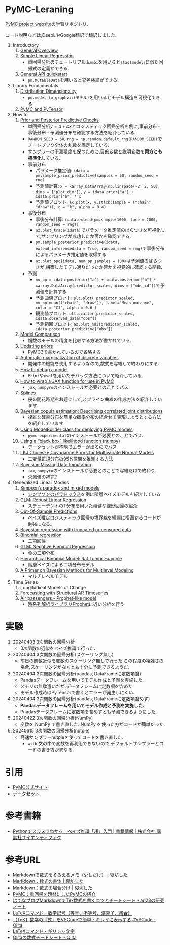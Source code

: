 # PyMC-Leraning
[PyMC project website](https://www.pymc.io/welcome.html)の学習リポジトリ.

コード説明などは,DeepLやGoogle翻訳で翻訳しました.

1. Introductory
    1. [General Overview](https://www.pymc.io/projects/docs/en/stable/learn/core_notebooks/pymc_overview.html)
    1. [Simple Linear Regression](https://www.pymc.io/projects/docs/en/stable/learn/core_notebooks/GLM_linear.html)
        * 単回帰分析のチュートリアル.```bambi```を用いると```stastmodels```に似た回帰式の定義ができる.
    1. [General API quickstart](https://www.pymc.io/projects/docs/en/stable/learn/core_notebooks/GLM_linear.html)
        * ```pm.MutableData```を用いると[交差検証](https://www.pymc.io/projects/examples/en/latest/introductory/api_quickstart.html#predicting-on-hold-out-data)ができる.
1. Library Fundamentals
    1. [Distribution Dimensionality](https://www.pymc.io/projects/docs/en/stable/learn/core_notebooks/dimensionality.html)
        * ```pm.model_to_graphviz(モデル)```を用いるとモデル構造を可視化できる.
    1. [PyMC and PyTensor](https://www.pymc.io/projects/docs/en/stable/learn/core_notebooks/pymc_pytensor.html)
1. How to
    1. [Prior and Posterior Predictive Checks](https://www.pymc.io/projects/docs/en/stable/learn/core_notebooks/posterior_predictive.html)
        * 単回帰分析$y = a + bx$とロジスティック回帰分析を例に,事前分布・事後分布・予測値分布を確認する方法を紹介している.
        * ```RANDOM_SEED = 58```, ```rng = np.random.default_rng(RANDOM_SEED)```でノートブック全体の乱数を固定している.
        * サンプラーの予測精度を保つために,目的変数と説明変数を**両方とも標準化**している.
        * 事前分布
            * パラメータ推定値: ```idata = pm.sample_prior_predictive(samples = 50, random_seed = rng)```
            * 予測値計算: ```x = xarray.DataArray(np.linspace(-2, 2, 50), dims = ["plot_dim"])```, ```y = idata.prior["a"] + idata.prior["b"] * x```
            * 予測値プロット: ```ax.plot(x, y.stack(sample = ("chain", "draw")), c = "k", alpha = 0.4)```
        * 事後分布
            * 事後分布計算: ```idata.extend(pm.sample(1000, tune = 2000, random_seed = rng))```
            * ```az.plot_trace(idata)```でパラメータ推定値のばらつきを可視化して,サンプリングが成功したか否かを確認できる.
            * ```pm.sample_posterior_predictive(idata, extend_inferencedata = True, random_seed = rng)```で事後分布によるパラメータ推定値を取得する.
            * ```az.plot_ppc(idata, num_pp_samples = 100)```は予測値のばらつきが,構築したモデル通りだったか否かを視覚的に確認する関数.
        * 予測
            * ```mu_pp = idata.posterior["a"] + idata.posterior["b"] * xarray.DataArray(predictor_scaled, dims = ["obs_id"])```で予測値を計算する.
            * 予測曲線プロット: ```plt.plot( predictor_scaled, mu_pp.mean(("chain", "draw")), label="Mean outcome", color = "C1", alpha = 0.6 )```
            * 観測値プロット: ```plt.scatter(predictor_scaled, idata.observed_data["obs"])```
            * 予測範囲プロット: ```az.plot_hdi(predictor_scaled, idata.posterior_predictive["obs"])```
    1. [Model Comparison](https://www.pymc.io/projects/docs/en/stable/learn/core_notebooks/model_comparison.html)
        * 複数のモデルの精度を比較する方法が書かれている.
    1. [Updating priors](https://www.pymc.io/projects/examples/en/latest/howto/updating_priors.html)
        * PyMC3で書かれているので省略する
    1. [Automatic marginalization of discrete variables](https://www.pymc.io/projects/examples/en/latest/howto/marginalizing-models.html)
        * 開発中の機能を使用するようなので,数式を写経して終わりにする.
    1. [How to debug a model](https://www.pymc.io/projects/examples/en/latest/howto/howto_debugging.html)
        * ```Print```や```eval```を用いたデバッグ方法について紹介している.
    1. [How to wrap a JAX function for use in PyMC](https://www.pymc.io/projects/examples/en/latest/howto/wrapping_jax_function.html)
        * ```jax```, ```numpyro```のインストールが必要とのことでパス.
    1. [Splines](https://www.pymc.io/projects/examples/en/latest/howto/spline.html)
        * 桜の開花時期をお題にして,スプライン曲線の作成方法を紹介しています.
    1. [Bayesian copula estimation: Describing correlated joint distributions](https://www.pymc.io/projects/examples/en/latest/howto/copula-estimation.html)
        * 複雑な確率分布を簡単な確率分布の組合せで表現しようとする方法を紹介しています
    1. [Using ModelBuilder class for deploying PyMC models](https://www.pymc.io/projects/examples/en/latest/howto/model_builder.html)
        * ```pymc-experimental```のインストールが必要とのことでパス.
    1. [Using a “black box” likelihood function (numpy)](https://www.pymc.io/projects/examples/en/latest/howto/blackbox_external_likelihood_numpy.html)
        * データセットが不明でエラーが出るのでパス
    1. [LKJ Cholesky Covariance Priors for Multivariate Normal Models](https://www.pymc.io/projects/examples/en/latest/howto/LKJ.html)
        * 二変量正規分布の95%区間を推測する方法
    1. [Bayesian Missing Data Imputation](https://www.pymc.io/projects/examples/en/latest/howto/Missing_Data_Imputation.html)
        *  ```jax```, ```numpyro```のインストールが必要とのことで写経だけで終わり.
        * 欠測値の補完?
1. Generalized Linear Models
    1. [Simpson’s paradox and mixed models](https://www.pymc.io/projects/examples/en/latest/generalized_linear_models/GLM-simpsons-paradox.html)
        * [シンプソンのパラドックス](https://ja.wikipedia.org/wiki/%E3%82%B7%E3%83%B3%E3%83%97%E3%82%BD%E3%83%B3%E3%81%AE%E3%83%91%E3%83%A9%E3%83%89%E3%83%83%E3%82%AF%E3%82%B9)を例に階層ベイズモデルを紹介している
    1. [GLM: Robust Linear Regression](https://www.pymc.io/projects/examples/en/latest/generalized_linear_models/GLM-robust.html)
        * スチューデントのT分布を用いた頑健な線形回帰の紹介
    1. [Out-Of-Sample Predictions](https://www.pymc.io/projects/examples/en/latest/generalized_linear_models/GLM-out-of-sample-predictions.html)
        * ベイズ推定ロジスティック回帰の境界線を綺麗に描画するコードが勉強になる。
    1. [Bayesian regression with truncated or censored data](https://www.pymc.io/projects/examples/en/latest/generalized_linear_models/GLM-truncated-censored-regression.html)
    1. [Binomial regression](https://www.pymc.io/projects/examples/en/latest/generalized_linear_models/GLM-binomial-regression.html)
        * 二項回帰
    1. [GLM: Negative Binomial Regression](https://www.pymc.io/projects/examples/en/latest/generalized_linear_models/GLM-negative-binomial-regression.html)
        * 負の二項分布
    1. [Hierarchical Binomial Model: Rat Tumor Example](https://www.pymc.io/projects/examples/en/latest/generalized_linear_models/GLM-hierarchical-binomial-model.html)
        * 階層ベイズによる二項分布モデル
    1. [A Primer on Bayesian Methods for Multilevel Modeling](https://www.pymc.io/projects/examples/en/latest/generalized_linear_models/multilevel_modeling.html)
        * マルチレベルモデル
1. Time Series
    1. Longitudinal Models of Change
    1. [Forecasting with Structural AR Timeseries](https://www.pymc.io/projects/examples/en/latest/time_series/Forecasting_with_structural_timeseries.html)
    6. [Air passengers - Prophet-like model](https://www.pymc.io/projects/examples/en/latest/time_series/Air_passengers-Prophet_with_Bayesian_workflow.html)
        * [時系列解析ライブラリProphet](https://facebook.github.io/prophet/)に近い分析を行う


# 実験
1. 20240403 3次関数の回帰分析
    * 3次関数の近似をベイズ推論で行った.
1. 20240404 3次関数の回帰分析(スケーリング無し)
    * 前日の関数近似を変数のスケーリング無しで行った.この程度の複雑さの場合,スケーリングがなくとも十分に予測できるようだ.
1. 20240404 3次関数の回帰分析(pandas, DataFrameに定数項含)
    * Pandasデータフレームを用いてモデル作成と予測を実施した.
    * メモリの無駄遣いだが,データフレームに定数項を含めた
    * モデル作成時はPyTensorで書くとエラーが発生しにくい.
1. 20240404 3次関数の回帰分析(pandas, DataFrameに定数項含めず)
    * **Pandasデータフレームを用いてモデル作成と予測を実施した.**
    * Pnadasデータフレームに定数項を含めずとも予測できるようにした.
1. 20240422 3次関数の回帰分析(NumPy)
    * 変数を NumPy で書き直した. NumPy を使った方がコードが簡単だった.
1. 20240615 3次関数の回帰分析(nutpie)
    * 高速サンプラーnutpieを使ってコードを書き直した.
        * ```with``` 文の中で変数を再利用できないので,デフォルトサンプラーとコードの書き方が異なる.


# 引用
* [PyMC公式サイト](https://www.pymc.io/welcome.html)
* [データセット](https://github.com/pymc-devs/pymc-examples)

# 参考書籍
* [Pythonでスラスラわかる　ベイズ推論「超」入門 | 書籍情報 | 株式会社 講談社サイエンティフィク](https://www.kspub.co.jp/book/detail/5337639.html)

# 参考URL
* [Markdownで数式をそろえるメモ（少しだけ） | 寝坊した](https://oversleptabit.com/archives/5155)
* [Markdown：数式の書体 | 寝坊した](https://oversleptabit.com/archives/5397)
* [Markdown：数式の場合分け | 寝坊した](https://oversleptabit.com/archives/5391)
* [PyMC：重回帰を題材にしたPyMCの紹介](https://zenn.dev/yoshida0312/articles/bbd246d3da42b3#%E4%BA%88%E6%B8%AC)
* [はてなブログMarkdownでTex数式を書くコツとチートシート - ari23の研究ノート](https://ari23ant.com/entry/hatenatex-markdown)
* [LaTeXコマンド - 数学記号（等号、不等号、演算子、集合）](https://medemanabu.net/latex/operators/)
* [【TeX】数学の『式』をVSCodeで簡単・キレイに表示する #VSCode - Qiita](https://qiita.com/fluffyOkitsune/items/94e0818e8d8c2acc0db1)
* [LaTeXコマンド - ギリシャ文字](https://medemanabu.net/latex/greek/)
* [Qiitaの数式チートシート - Qiita](https://qiita.com/PlanetMeron/items/63ac58898541cbe81ada)


